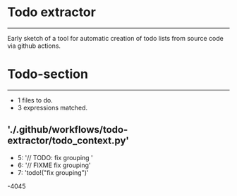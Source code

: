 # Todo extractor
---
Early sketch of a tool for automatic creation of todo lists from source code via github actions. 


# Todo-section
---
- 1 files to do.
- 3 expressions matched.

## './.github/workflows/todo-extractor/todo_context.py'
- 5: '// TODO: fix grouping '
- 6: '// FIXME fix grouping'
- 7: 'todo!("fix grouping")'

-4045